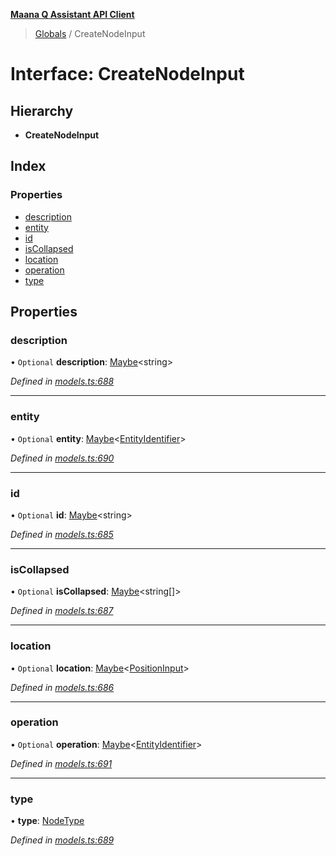 **[Maana Q Assistant API Client](../README.md)**

> [Globals](../README.md) / CreateNodeInput

# Interface: CreateNodeInput

## Hierarchy

* **CreateNodeInput**

## Index

### Properties

* [description](createnodeinput.md#description)
* [entity](createnodeinput.md#entity)
* [id](createnodeinput.md#id)
* [isCollapsed](createnodeinput.md#iscollapsed)
* [location](createnodeinput.md#location)
* [operation](createnodeinput.md#operation)
* [type](createnodeinput.md#type)

## Properties

### description

• `Optional` **description**: [Maybe](../README.md#maybe)\<string>

*Defined in [models.ts:688](https://github.com/maana-io/q-assistant-client/blob/develop/src/models.ts#L688)*

___

### entity

• `Optional` **entity**: [Maybe](../README.md#maybe)\<[EntityIdentifier](entityidentifier.md)>

*Defined in [models.ts:690](https://github.com/maana-io/q-assistant-client/blob/develop/src/models.ts#L690)*

___

### id

• `Optional` **id**: [Maybe](../README.md#maybe)\<string>

*Defined in [models.ts:685](https://github.com/maana-io/q-assistant-client/blob/develop/src/models.ts#L685)*

___

### isCollapsed

• `Optional` **isCollapsed**: [Maybe](../README.md#maybe)\<string[]>

*Defined in [models.ts:687](https://github.com/maana-io/q-assistant-client/blob/develop/src/models.ts#L687)*

___

### location

• `Optional` **location**: [Maybe](../README.md#maybe)\<[PositionInput](positioninput.md)>

*Defined in [models.ts:686](https://github.com/maana-io/q-assistant-client/blob/develop/src/models.ts#L686)*

___

### operation

• `Optional` **operation**: [Maybe](../README.md#maybe)\<[EntityIdentifier](entityidentifier.md)>

*Defined in [models.ts:691](https://github.com/maana-io/q-assistant-client/blob/develop/src/models.ts#L691)*

___

### type

•  **type**: [NodeType](../enums/nodetype.md)

*Defined in [models.ts:689](https://github.com/maana-io/q-assistant-client/blob/develop/src/models.ts#L689)*
